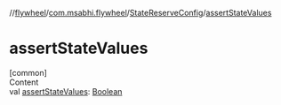 //[flywheel](../../../index.md)/[com.msabhi.flywheel](../index.md)/[StateReserveConfig](index.md)/[assertStateValues](assert-state-values.md)



# assertStateValues  
[common]  
Content  
val [assertStateValues](assert-state-values.md): [Boolean](https://kotlinlang.org/api/latest/jvm/stdlib/kotlin/-boolean/index.html)  



